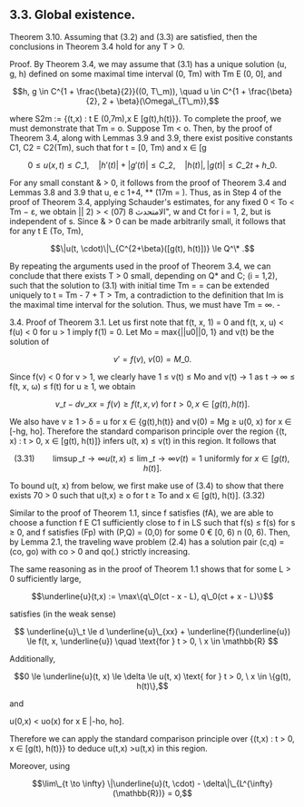 ## 3.3. Global existence.

Theorem 3.10. Assuming that (3.2) and (3.3) are satisfied, then the conclusions in Theorem 3.4 hold for any T > 0.

Proof. By Theorem 3.4, we may assume that (3.1) has a unique solution (u, g, h) defined on some maximal time interval (0, Tm) with Tm E (0, 0], and

$$h, g \in C^{1 + \frac{\beta}{2}}((0, T\_m)), \quad u \in C^{1 + \frac{\beta}{2}, 2 + \beta}(\Omega\_{T\_m}),$$

where S2m := {(t,x) : t E (0,7m),x E [g(t),h(t)}}. To complete the proof, we must demonstrate that Tm = o. Suppose Tm < o. Then, by the proof of Theorem 3.4, along with Lemmas 3.9 and 3.9, there
exist positive constants C1, C2 = C2(Tm), such that for t = [0, Tm) and x ∈ [g

$$0 \le u(x, t) \le C\_1, \quad |h'(t)| + |g'(t)| \le C\_2, \quad |h(t)|, |g(t)| \le C\_2 t + h\_0.$$

For any small constant & > 0, it follows from the proof of Theorem 3.4 and Lemmas 3.8 and 3.9 that u, e c 1+4, \*\* (17m = ). Thus, as in Step 4 of the proof of Theorem 3.4, applying Schauder's estimates,
for any fixed 0 < To < Tm − ε, we obtain || الامتحدث 8 (07) > < (2", w and Ct for i = 1, 2, but is independent of s. Since & > 0 can be made arbitrarily small, it follows that for any t E (To, Tm),

$$\|u(t, \cdot)\|\_{C^{2+\beta}([g(t), h(t)])} \le Q^\* .$$

By repeating the arguments used in the proof of Theorem 3.4, we can conclude that there exists T > 0 small, depending on Q\* and C; (i = 1,2), such that the solution to (3.1) with initial time Tm = = can be extended uniquely to t = Tm - 7 + T > Tm, a contradiction to the definition that Im is the maximal time interval for the solution. Thus, we must have Tm = ∞. -

3.4. Proof of Theorem 3.1. Let us first note that f(t, x, 1) = 0 and f(t, x, u) < f(u) < 0 for u > 1 imply f(1) = 0. Let Mo = max{||u0||0, 1} and v(t) be the solution of

$$v' = f(v), \ v(0) = M\_0.$$

Since f(v) < 0 for v > 1, we clearly have 1 ≤ v(t) ≤ Mo and v(t) → 1 as t → ∞ ≤ f(t, x, ω) ≤ f(t) for u ≥ 1, we obtain

$$v\_t - dv\_{xx} = f(v) \ge f(t, x, v) \text{ for } t > 0, x \in [g(t), h(t)].$$

We also have v ≥ 1 > δ = u for x ∈ {g(t),h(t)} and v(0) = Mg ≥ u(0, x) for x ∈ [-hg, ho]. Therefore the standard comparison principle over the region {(t, x) : t > 0, x ∈ [g(t), h(t)]} infers u(t, x) ≤ v(t) in this region. It follows that

$$(3.31) \qquad \limsup\_{t \to \infty} u(t, x) \le \lim\_{t \to \infty} v(t) = 1 \text{ uniformly for } x \in [g(t), h(t)].$$

To bound u(t, x) from below, we first make use of (3.4) to show that there exists 70 > 0 such that u(t,x) ≥ o for t ≥ To and x ∈ [g(t), h(t)]. (3.32)

Similar to the proof of Theorem 1.1, since f satisfies (fA), we are able to choose a function f E C1 sufficiently close to f in LS such that f(s) ≤ f(s) for s ≥ 0, and f satisfies (Fp) with (P,Q) = (0,0) for some 0 € [0, 6) n (0, 6). Then, by Lemma 2.1, the traveling wave problem (2.4) has a solution pair (c,q) = (co, go) with co > 0 and qo(.) strictly increasing.

The same reasoning as in the proof of Theorem 1.1 shows that for some L > 0 sufficiently large,

$$\underline{u}(t,x) := \max\{q\_0(ct - x - L), q\_0(ct + x - L)\}$$

satisfies (in the weak sense)

$$
\underline{u}\_t \le d \underline{u}\_{xx} + \underline{f}(\underline{u}) \le f(t, x, \underline{u}) \quad \text{for } t > 0, \ x \in \mathbb{R}
$$

Additionally,

$$0 \le \underline{u}(t, x) \le \delta \le u(t, x) \text{ for } t > 0, \ x \in \{g(t), h(t)\},$$

and

u(0,x) < uo(x) for x E |-ho, ho].

Therefore we can apply the standard comparison principle over {(t,x) : t > 0, x ∈ [g(t), h(t)}} to deduce u(t,x) >u(t,x) in this region.

Moreover, using

$$\lim\_{t \to \infty} \|\underline{u}(t, \cdot) - \delta\|\_{L^{\infty}(\mathbb{R})} = 0,$$